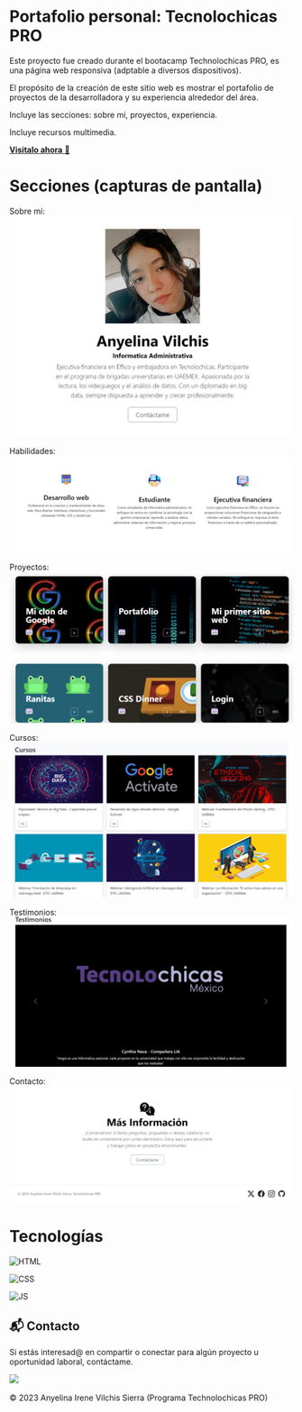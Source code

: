 # Portafolio personal: Tecnolochicas PRO

Este proyecto fue creado durante el bootacamp Technolochicas PRO, es una página web responsiva (adptable a diversos dispositivos).

El propósito de la creación de este sitio web es mostrar el portafolio de proyectos de la desarrolladora y su experiencia alrededor del área.

Incluye las secciones: sobre mí, proyectos, experiencia.

Incluye recursos multimedia.

<a href="https://admirable-squirrel-0ecef1.netlify.app" target="_blank">**Visitalo ahora** 🚀</a>

# Secciones (capturas de pantalla)

Sobre mí:
![Alt text](image-1.png)

Habilidades: 
![Alt text](image-2.png)

Proyectos: 
![Alt text](image-3.png)

Cursos:
![Alt text](image-4.png)

Testimonios:
![Alt text](image-5.png)

Contacto:
![Alt text](image-6.png)


# Tecnologías

![HTML](https://img.shields.io/badge/html5%20-%23E34F26.svg?&style=for-the-badge&logo=html5&logoColor=white)

![CSS](https://img.shields.io/badge/css3%20-%231572B6.svg?&style=for-the-badge&logo=css3&logoColor=white)

![JS](https://img.shields.io/badge/javascript%20-%23323330.svg?&style=for-the-badge&logo=javascript&logoColor=%23F7DF1E)

## 📬 Contacto

Si estás interesad@ en compartir o conectar para algún proyecto u oportunidad laboral, contáctame.

<a href=""><img src="https://www.felberpr.com/wp-content/uploads/linkedin-logo.png" width="30"></img></a>


© 2023 Anyelina Irene Vilchis Sierra (Programa Technolochicas PRO)
